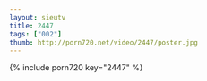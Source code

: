 ```yaml
--- 
layout: sieutv
title: 2447
tags: ["002"]
thumb: http://porn720.net/video/2447/poster.jpg
---
```

{% include porn720 key="2447" %} 

